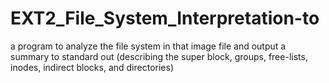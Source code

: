 # EXT2_File_System_Interpretation-to
a program to analyze the file system in that image file and output a summary to standard out (describing the super block, groups, free-lists, inodes, indirect blocks, and directories)
